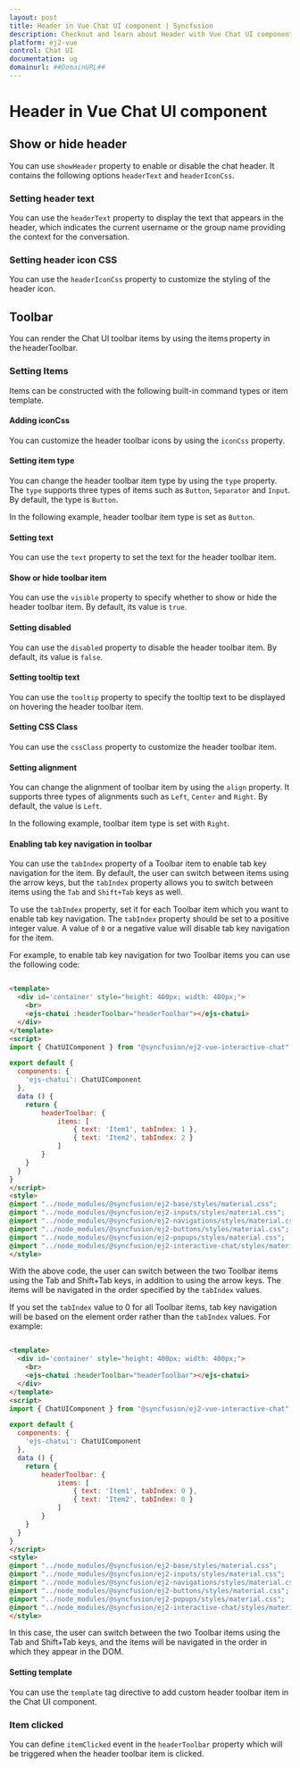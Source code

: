 ```yaml
---
layout: post
title: Header in Vue Chat UI component | Syncfusion
description: Checkout and learn about Header with Vue Chat UI component of Syncfusion Essential JS 2 and more details.
platform: ej2-vue
control: Chat UI
documentation: ug
domainurl: ##DomainURL##
---
```


# Header in Vue Chat UI component

## Show or hide header

You can use `showHeader` property to enable or disable the chat header. It contains the following options `headerText` and `headerIconCss`. 

### Setting header text

You can use the `headerText` property to display the text that appears in the header, which indicates the current username or the group name providing the context for the conversation.

### Setting header icon CSS

You can use the `headerIconCss` property to customize the styling of the header icon.

## Toolbar

You can render the Chat UI toolbar items by using the items property in the headerToolbar.

### Setting Items

Items can be constructed with the following built-in command types or item template.

#### Adding iconCss

You can customize the header toolbar icons by using the `iconCss` property.

#### Setting item type

You can change the header toolbar item type by using the `type` property. The `type` supports three types of items such as `Button`, `Separator` and `Input`. By default, the type is `Button`.

In the following example, header toolbar item type is set as `Button`.

#### Setting text

You can use the `text` property to set the text for the header toolbar item.

#### Show or hide toolbar item

You can use the `visible` property to specify whether to show or hide the header toolbar item. By default, its value is `true`.

#### Setting disabled

You can use the `disabled` property to disable the header toolbar item. By default, its value is `false`.

#### Setting tooltip text

You can use the `tooltip` property to specify the tooltip text to be displayed on hovering the header toolbar item.

#### Setting CSS Class

You can use the `cssClass` property to customize the header toolbar item.

#### Setting alignment

You can change the alignment of toolbar item by using the `align` property. It supports three types of alignments such as `Left`, `Center` and `Right`. By default, the value is `Left`.

In the following example, toolbar item type is set with `Right`.

#### Enabling tab key navigation in toolbar

You can use the `tabIndex` property of a Toolbar item to enable tab key navigation for the item. By default, the user can switch between items using the arrow keys, but the `tabIndex` property allows you to switch between items using the `Tab` and `Shift+Tab` keys as well.

To use the `tabIndex` property, set it for each Toolbar item which you want to enable tab key navigation. The `tabIndex` property should be set to a positive integer value. A value of `0` or a negative value will disable tab key navigation for the item.

For example, to enable tab key navigation for two Toolbar items you can use the following code:

```html

<template>
  <div id='container' style="height: 400px; width: 400px;">
    <br>
    <ejs-chatui :headerToolbar="headerToolbar"></ejs-chatui>
  </div>
</template>
<script>
import { ChatUIComponent } from "@syncfusion/ej2-vue-interactive-chat";

export default {
  components: {
    'ejs-chatui': ChatUIComponent
  },
  data () {
    return {
        headerToolbar: {
            items: [
                { text: 'Item1', tabIndex: 1 },
                { text: 'Item2', tabIndex: 2 }
            ]
        }
    }
  }
}
</script>
<style>
@import "../node_modules/@syncfusion/ej2-base/styles/material.css";
@import "../node_modules/@syncfusion/ej2-inputs/styles/material.css";
@import "../node_modules/@syncfusion/ej2-navigations/styles/material.css";
@import "../node_modules/@syncfusion/ej2-buttons/styles/material.css";
@import "../node_modules/@syncfusion/ej2-popups/styles/material.css";
@import "../node_modules/@syncfusion/ej2-interactive-chat/styles/material.css";
</style>

```

With the above code, the user can switch between the two Toolbar items using the Tab and Shift+Tab keys, in addition to using the arrow keys. The items will be navigated in the order specified by the `tabIndex` values.

If you set the `tabIndex` value to 0 for all Toolbar items, tab key navigation will be based on the element order rather than the `tabIndex` values. For example:

```html

<template>
  <div id='container' style="height: 400px; width: 400px;">
    <br>
    <ejs-chatui :headerToolbar="headerToolbar"></ejs-chatui>
  </div>
</template>
<script>
import { ChatUIComponent } from "@syncfusion/ej2-vue-interactive-chat";

export default {
  components: {
    'ejs-chatui': ChatUIComponent
  },
  data () {
    return {
        headerToolbar: {
            items: [
                { text: 'Item1', tabIndex: 0 },
                { text: 'Item2', tabIndex: 0 }
            ]
        }
    }
  }
}
</script>
<style>
@import "../node_modules/@syncfusion/ej2-base/styles/material.css";
@import "../node_modules/@syncfusion/ej2-inputs/styles/material.css";
@import "../node_modules/@syncfusion/ej2-navigations/styles/material.css";
@import "../node_modules/@syncfusion/ej2-buttons/styles/material.css";
@import "../node_modules/@syncfusion/ej2-popups/styles/material.css";
@import "../node_modules/@syncfusion/ej2-interactive-chat/styles/material.css";
</style>

```

In this case, the user can switch between the two Toolbar items using the Tab and Shift+Tab keys, and the items will be navigated in the order in which they appear in the DOM.

#### Setting template

You can use the `template` tag directive to add custom header toolbar item in the Chat UI component.

### Item clicked

You can define `itemClicked` event in the `headerToolbar` property which will be triggered when the header toolbar item is clicked.
